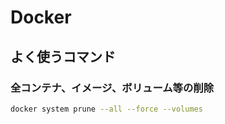 # Docker

## よく使うコマンド

### 全コンテナ、イメージ、ボリューム等の削除

```bash
docker system prune --all --force --volumes
```